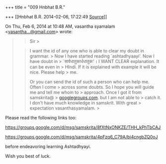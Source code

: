 +++
title = "009 Hnbhat B.R."

+++
[[Hnbhat B.R.	2014-02-06, 17:22:49 [Source](https://groups.google.com/g/samskrita/c/1_-CQ02h23w)]]



On Thu, Feb 6, 2014 at 10:48 AM, vasantha syamalam \<[vasantha...@gmail.com]()\> wrote:  

> 
> > Sir >
> 
> > I want the id of any one who is able to clear my doubt in grammar. > Now I have started reading \`ashtadhyaayi'. Now I have doubt in > \`सार्वधातुकार्धधातुकः'। I WANT CLEAR explanation. It can be even in > HIndi. If it is explained with example it will be nice. Please help > me.
> > 
> > 
> > Or you can send the id of such a person who can help me. Often I come > across some doubts. So I hope you will guide me and tell me whom to > approach. Once I got it from samskrita@ > [googlegroups.com](http://googlegroups.com). but I am not able to > catch it. I don't have much knowledge in samskrit. With great > expectation vasanthasyamalam. >
> 
> > 
> > 
> > 
> > 
> >   
> > 
> > 
> > 

  

Please read the following links too:

  

<https://groups.google.com/d/msg/samskrita/8fXtNxONKZE/THH_kPhTbCAJ>

  

<https://groups.google.com/d/msg/samskrita/4pFzq6_C79A/bi4cngbZQ0oJ>

  

before endeavoring learning Ashtadhyayi.

  

Wish you best of luck.

